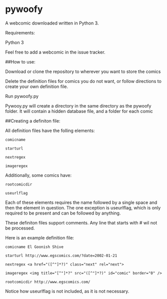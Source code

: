 # pywoofy

A webcomic downloaded written in Python 3.

Requirements:

Python 3

Feel free to add a webcomic in the issue tracker.

##How to use:

  Download or clone the repository to wherever you want to store the comics
  
  Delete the definition files for comics you do not want, or follow directions to create your own definition file.
  
  Run pywoofy.py
  
  Pywooy.py will create a directory in the same directory as the pywoofy folder. It will contain a hidden database file, and a folder for each comic
  
##Creating a definiton file:

  All definition files have the folling elements:
  
    comicname
    
    starturl
    
    nextregex
    
    imageregex
    
  Additionally, some comics have:
  
    rootcomicdir
    
    useurlflag
    
  Each of these elements requires the name followed by a single space and then the element in question. The one exception is useurlflag, which is only required to be present and can be followed by anything.
  
  These definiton files support comments. Any line that starts with # wil not be processed.
  
  Here is an example definition file:
  
    comicname El Goonish Shive
    
    starturl http://www.egscomics.com/?date=2002-01-21
    
    nextregex <a href="([^"]*?)" class="next" rel="next">
    
    imageregex <img title="[^"]*?" src="([^"]*?)" id="comic" border="0" />
    
    rootcomicdir http://www.egscomics.com/
    
  Notice how useurlflag is not included, as it is not necessary.
  
